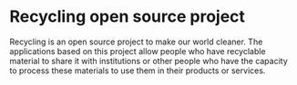 # Recycling open source project

Recycling is an open source project to make our world cleaner. The applications based on this project allow people who have recyclable material to share it with institutions or other people who have the capacity to process these materials to use them in their products or services.



